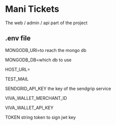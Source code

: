 # Mani Tickets
The web / admin / api part of the project



## .env file
MONGODB_URI=to reach the mongo db

MONGODB_DB=which db to use

HOST_URL=

TEST_MAIL 

SENDGRID_API_KEY the key of the sendgrip service

VIVA_WALLET_MERCHANT_ID

VIVA_WALLET_API_KEY

TOKEN string token to sign jwt key



